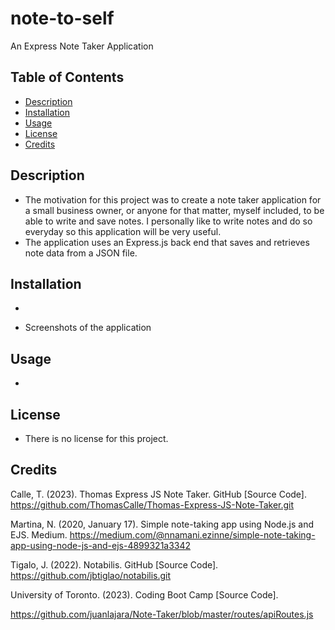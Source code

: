 # note-to-self
An Express Note Taker Application 

## Table of Contents
- [Description](#description)
- [Installation](#installation)
- [Usage](#usage)
- [License](#license)
- [Credits](#credits) 

## Description
- The motivation for this project was to create a note taker application for a small business owner, or anyone for that matter, myself included, to be able to write and save notes. I personally like to write notes and do so everyday so this application will be very useful. 
- The application uses an Express.js back end that saves and retrieves note data from a JSON file.

## Installation
- 

- Screenshots of the application

## Usage
- 

## License
- There is no license for this project. 

## Credits 

Calle, T. (2023). Thomas Express JS Note Taker. GitHub [Source Code]. https://github.com/ThomasCalle/Thomas-Express-JS-Note-Taker.git

Martina, N. (2020, January 17). Simple note-taking app using Node.js and EJS. Medium. https://medium.com/@nnamani.ezinne/simple-note-taking-app-using-node-js-and-ejs-4899321a3342

Tigalo, J. (2022). Notabilis. GitHub [Source Code]. https://github.com/jbtiglao/notabilis.git

University of Toronto. (2023). Coding Boot Camp [Source Code].

https://github.com/juanlajara/Note-Taker/blob/master/routes/apiRoutes.js